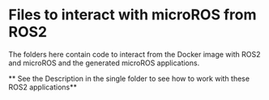 # Files to interact with microROS from ROS2

The folders here contain code to interact from the Docker image with ROS2 and microROS and the generated microROS applications.

** See the Description in the single folder to see how to work with these ROS2 applications**



